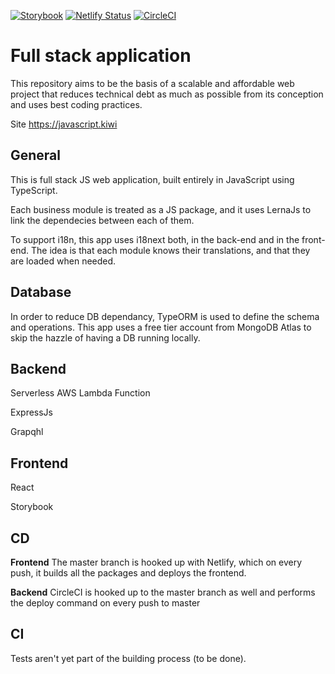 [![Storybook](https://cdn.jsdelivr.net/gh/storybookjs/brand@master/badge/badge-storybook.svg)]()
[![Netlify Status](https://api.netlify.com/api/v1/badges/a08e3d72-b18d-4db3-b4c8-791c5389dff0/deploy-status)](https://app.netlify.com/sites/boring-swirles-fe3074/deploys)
[![CircleCI](https://circleci.com/gh/cabezonidas/shop.svg?style=svg)](https://circleci.com/gh/cabezonidas/shop)

# Full stack application

This repository aims to be the basis of a scalable and affordable web project that reduces technical debt as much as possible from its conception and uses best coding practices.

Site https://javascript.kiwi

## General

This is full stack JS web application, built entirely in JavaScript using TypeScript.

Each business module is treated as a JS package, and it uses LernaJs to link the dependecies between each of them.

To support i18n, this app uses i18next both, in the back-end and in the front-end. The idea is that each module knows their translations, and that they are loaded when needed.

## Database

In order to reduce DB dependancy, TypeORM is used to define the schema and operations. This app uses a free tier account from MongoDB Atlas to skip the hazzle of having a DB running locally.

## Backend

Serverless AWS Lambda Function

ExpressJs

Grapqhl

## Frontend

React

Storybook

## CD

**Frontend** The master branch is hooked up with Netlify, which on every push, it builds all the packages and deploys the frontend.

**Backend** CircleCI is hooked up to the master branch as well and performs the deploy command on every push to master

## CI

Tests aren't yet part of the building process (to be done).
